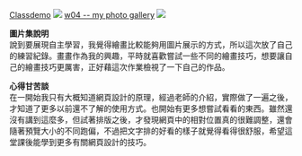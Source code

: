 [Classdemo](https://kon245.github.io/1101-classdemo-409630901/)
![](https://i.imgur.com/ldR59HE.png)
[w04 -- my photo gallery](https://kon245.github.io/1101-classdemo-409630901/w04/myphotogallery.html)
![](https://i.imgur.com/jxN1AaZ.png)


**圖片集說明**  
說到要展現自主學習，我覺得繪畫比較能夠用圖片展示的方式，所以這次放了自己的練習紀錄。畫畫作為我的興趣，平時就喜歡嘗試一些不同的繪畫技巧，想要讓自己的繪畫技巧更厲害，正好藉這次作業檢視了一下自己的作品。


**心得甘苦談**  
在一開始我只有大概知道網頁設計的原理，經過老師的介紹，實際做了一遍之後，才知道了更多以前還不了解的使用方式。也開始有更多想嘗試看看的東西。雖然還沒有講到這麼多，但試著排版之後，才發現網頁中的相對位置真的很難調整，還會隨著預覽大小的不同跑偏，不過把文字排的好看的樣子就覺得看得很舒服，希望這堂課後能學到更多有關網頁設計的技巧。